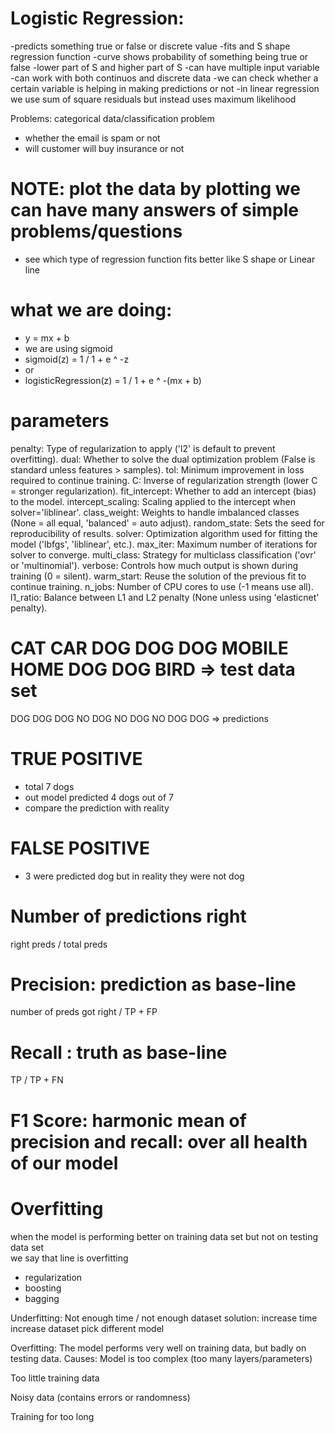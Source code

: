 # Logistic Regression:
-predicts something true or false or discrete value 
-fits and S shape regression function 
-curve shows probability of something being true or false
-lower part of S and higher part of S
-can have multiple input variable
-can work with both continuos and discrete data
-we can check whether a certain variable is helping in making predictions or not
-in linear regression we use sum of square residuals but instead uses maximum likelihood


Problems: categorical data/classification problem
- whether the email is spam or not
- will customer will buy insurance or not


# NOTE: plot the data by plotting we can have many answers of simple problems/questions
- see which type of regression function fits better like S shape or Linear line 

# what we are doing: 
- y = mx + b
- we are using sigmoid
- sigmoid(z) = 1 / 1 + e ^ -z
- or 
- logisticRegression(z) = 1 / 1 + e ^ -(mx + b)



# parameters 

penalty: Type of regularization to apply ('l2' is default to prevent overfitting).
dual: Whether to solve the dual optimization problem (False is standard unless features > samples).
tol: Minimum improvement in loss required to continue training.
C: Inverse of regularization strength (lower C = stronger regularization).
fit_intercept: Whether to add an intercept (bias) to the model.
intercept_scaling: Scaling applied to the intercept when solver='liblinear'.
class_weight: Weights to handle imbalanced classes (None = all equal, 'balanced' = auto adjust).
random_state: Sets the seed for reproducibility of results.
solver: Optimization algorithm used for fitting the model ('lbfgs', 'liblinear', etc.).
max_iter: Maximum number of iterations for solver to converge.
multi_class: Strategy for multiclass classification ('ovr' or 'multinomial').
verbose: Controls how much output is shown during training (0 = silent).
warm_start: Reuse the solution of the previous fit to continue training.
n_jobs: Number of CPU cores to use (-1 means use all).
l1_ratio: Balance between L1 and L2 penalty (None unless using 'elasticnet' penalty).


# CAT CAR DOG DOG DOG MOBILE HOME  DOG  DOG  BIRD  => test data set 
  DOG DOG DOG NO  DOG   NO   DOG   NO  DOG  DOG    => predictions

# TRUE POSITIVE
- total 7 dogs
- out model predicted 4 dogs out of 7 
- compare the prediction with reality

# FALSE POSITIVE 
- 3 were predicted dog but in reality they were not dog 

# Number of predictions right 
right preds / total preds 

# Precision: prediction as base-line 
number of preds got right / TP + FP

# Recall : truth as base-line 
TP / TP + FN 

# F1 Score: harmonic mean of precision and recall: over all health of our model

# Overfitting 
when the model is performing better on training data set but not on testing data set  
we say that line is overfitting

- regularization 
- boosting 
- bagging 

Underfitting: Not enough time / not enough dataset
solution:
increase time 
increase dataset 
pick different model 

Overfitting: The model performs very well on training data, but badly on testing data.
 Causes:
Model is too complex (too many layers/parameters)

Too little training data

Noisy data (contains errors or randomness)

Training for too long


